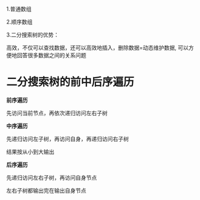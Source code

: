 
1.普通数组

2.顺序数组

3.二分搜索树的优势：

高效，不仅可以查找数据，还可以高效地插入，删除数据=动态维护数据,
可以方便地回答很多数据之间的关系问题

# 二分搜索树的前中后序遍历

**前序遍历**

先访问当前节点，再依次递归访问左右子树   

**中序遍历**

先递归访问左子树，再访问自身，再递归访问右子树

结果按从小到大输出

**后序遍历**

先递归访问左右子树，再访问自身节点

左右子树都输出完在输出自身节点


